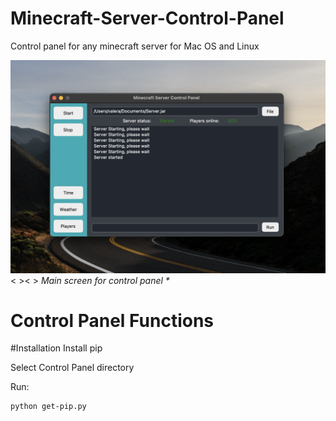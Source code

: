 # Minecraft-Server-Control-Panel
Control panel for any minecraft server for Mac OS and Linux

![](documentation_images/started_screen.png)< >< >
_Main screen for control panel *_

# Control Panel Functions

#Installation
Install pip

Select Control Panel directory 

Run:

```
python get-pip.py
```
